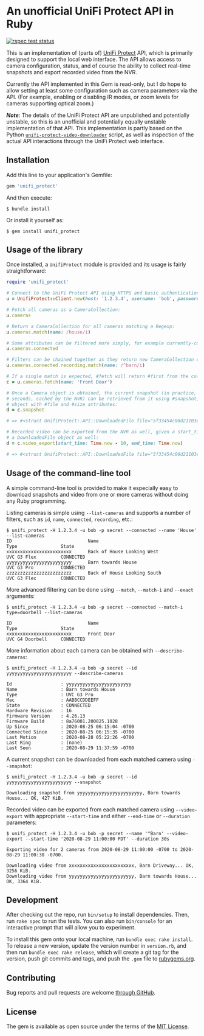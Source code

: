 # An unofficial UniFi Protect API in Ruby

[![rspec test status](https://github.com/jeremycole/unifi_protect/actions/workflows/rspec.yml/badge.svg)](https://github.com/jeremycole/unifi_protect/actions/workflows/rspec.yml)

This is an implementation of (parts of) [UniFi Protect](https://unifi-network.ui.com/building-security) API, which is primarily designed to support the local web interface. The API allows access to camera configuration, status, and of course the ability to collect real-time snapshots and export recorded video from the NVR.

Currently the API implemented in this Gem is read-only, but I do hope to allow setting at least some configuration such as camera parameters via the API. (For example, enabling or disabling IR modes, or zoom levels for cameras supporting optical zoom.)

_**Note**_: The details of the UniFi Protect API are unpublished and potentially unstable, so this is an unofficial and potentially equally unstable implementation of that API. This implementation is partly based on the Python [`unifi-protect-video-downloader`](https://github.com/unifi-toolbox/unifi-protect-video-downloader) script, as well as inspection of the actual API interactions through the UniFi Protect web interface.

## Installation

Add this line to your application's Gemfile:

```ruby
gem 'unifi_protect'
```

And then execute:

```
$ bundle install
```

Or install it yourself as:

```
$ gem install unifi_protect
```

## Usage of the library

Once installed, a `UnifiProtect` module is provided and its usage is fairly straightforward:

```ruby
require 'unifi_protect'

# Connect to the UniFi Protect API using HTTPS and basic authentication
u = UnifiProtect::Client.new(host: '1.2.3.4', username: 'bob', password: 'secret')

# Fetch all cameras as a CameraCollection:
u.cameras 

# Return a CameraCollection for all cameras matching a Regexp:
u.cameras.match(name: /house/i) 

# Some attributes can be filtered more simply, for example currently-connected cameras:
u.cameras.connected

# Filters can be chained together as they return new CameraCollection objects:
u.cameras.connected.recording.match(name: /^barn/i)

# If a single match is expected, #fetch will return #first from the collection directly:
c = u.cameras.fetch(name: 'Front Door')

# Once a Camera object is obtained, the current snapshot (in practice, one from within the past few
# seconds, cached by the NVR) can be retrieved from it using #snapshot, which returns a DownloadedFile
# object with #file and #size attributes:
d = c.snapshot

# => #<struct UnifiProtect::API::DownloadedFile file="5f33454c00d21103e701d84f_1598726026000.jpg", size=236855>

# Recorded video can be exported from the NVR as well, given a start_time and end_time; this returns
# a DownloadedFile object as well:
d = c.video_export(start_time: Time.now - 10, end_time: Time.now)

# => #<struct UnifiProtect::API::DownloadedFile file="5f33454c00d21103e701d84f_1598725975000_1598725985000.mp4", size=1019346>
```

## Usage of the command-line tool

A simple command-line tool is provided to make it especially easy to download snapshots and video from one or more cameras without doing any Ruby programming.

Listing cameras is simple using `--list-cameras` and supports a number of filters, such as `id`, `name`, `connected`, `recording`, etc.:

```
$ unifi_protect -H 1.2.3.4 -u bob -p secret --connected --name 'House' --list-cameras
ID                            Name                                    Type                State               
xxxxxxxxxxxxxxxxxxxxxxxx      Back of House Looking West              UVC G3 Flex         CONNECTED           
yyyyyyyyyyyyyyyyyyyyyyyy      Barn towards House                      UVC G3 Pro          CONNECTED           
zzzzzzzzzzzzzzzzzzzzzzzz      Back of House Looking South             UVC G3 Flex         CONNECTED           
```

More advanced filtering can be done using `--match`, `--match-i` and `--exact` arguments:

```
$ unifi_protect -H 1.2.3.4 -u bob -p secret --connected --match-i type=doorbell --list-cameras

ID                            Name                                    Type                State
xxxxxxxxxxxxxxxxxxxxxxxx      Front Door                              UVC G4 Doorbell     CONNECTED
```

More information about each camera can be obtained with `--describe-cameras`:

```
$ unifi_protect -H 1.2.3.4 -u bob -p secret --id yyyyyyyyyyyyyyyyyyyyyyyy --describe-cameras

Id                  : yyyyyyyyyyyyyyyyyyyyyyyy
Name                : Barn towards House
Type                : UVC G3 Pro
Mac                 : AABBCCDDEEFF
State               : CONNECTED
Hardware Revision   : 16
Firmware Version    : 4.26.13
Firmware Build      : 8a76001.200825.1028
Up Since            : 2020-08-25 06:15:04 -0700
Connected Since     : 2020-08-25 06:15:35 -0700
Last Motion         : 2020-08-28 05:22:26 -0700
Last Ring           : (none)
Last Seen           : 2020-08-29 11:37:59 -0700
```

A current snapshot can be downloaded from each matched camera using `--snapshot`:

```
$ unifi_protect -H 1.2.3.4 -u bob -p secret --id yyyyyyyyyyyyyyyyyyyyyyyy --snapshot

Downloading snapshot from yyyyyyyyyyyyyyyyyyyyyyyy, Barn towards House... OK, 427 KiB.
```

Recorded video can be exported from each matched camera using `--video-export` with appropriate `--start-time` and either `--end-time` or `--duration` parameters:

```
$ unifi_protect -H 1.2.3.4 -u bob -p secret --name '^Barn' --video-export --start-time '2020-08-29 11:00:00 PDT' --duration 30s

Exporting video for 2 cameras from 2020-08-29 11:00:00 -0700 to 2020-08-29 11:00:30 -0700.

Downloading video from xxxxxxxxxxxxxxxxxxxxxxxx, Barn Driveway... OK, 3256 KiB.
Downloading video from yyyyyyyyyyyyyyyyyyyyyyyy, Barn towards House... OK, 3364 KiB.
```

## Development

After checking out the repo, run `bin/setup` to install dependencies. Then, run `rake spec` to run the tests. You can also run `bin/console` for an interactive prompt that will allow you to experiment.

To install this gem onto your local machine, run `bundle exec rake install`. To release a new version, update the version number in `version.rb`, and then run `bundle exec rake release`, which will create a git tag for the version, push git commits and tags, and push the `.gem` file to [rubygems.org](https://rubygems.org).

## Contributing

Bug reports and pull requests are welcome [through GitHub](https://github.com/jeremycole/unifi_protect).

## License

The gem is available as open source under the terms of the [MIT License](https://opensource.org/licenses/MIT).
